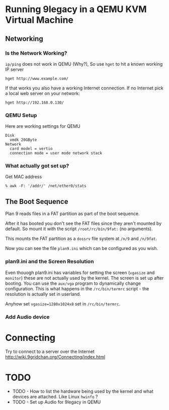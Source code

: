 # Running 9legacy in a QEMU KVM Virtual Machine

## Networking

### Is the Network Working?

`ip/ping` does not work in QEMU (Why?), So use `hget` to hit a known working IP server

```
hget http://www.example.com/
```
If that works you also have a working Internet connection. If no Internet pick a local web server on your network:
```
hget http://192.168.0.130/
```

### QEMU Setup

Here are working settings for QEMU

```
Disk
  vmdk 20GByte
Network
  card model = vertio
  connection mode = user mode network stack
```

### What actually got set up? 
Get MAC address 
```
% awk -F: '/addr/' /net/ether0/stats
```

## The Boot Sequence

Plan 9 reads files in a FAT partition as part of the boot sequence. 

After it has booted you don't see the FAT files since they aren't mounted by default.
So mount it with the script `/root/rc/bin/9fat:` (no arguments). 

This mounts the FAT partition as a `dossrv` file system at `/n/9` and `/n/9fat`. 

Now you can see the file `plan9.ini` which can be configured as you wish.

### plan9.ini and the Screen Resolution

Even thouogh plan9.ini has variables for setting the screen (`vgasize` and `monitor`) 
these are not actually used by the kernel. The screen is set up after booting. You can 
use the `aux/vga` program to dynamically change configuration. This is what happens in the 
`/rc/bin/termrc` script - the resolution is actually set in userland.

Anyhow set `vgasize=1280x1024x8` set in `/rc/bin/termrc`. 

### Add Audio device

# Connecting

Try to connect to a server over the Internet http://wiki.9gridchan.org/Connecting/index.html

# TODO

* TODO - How to list the hardware being used by the kernel and what devices are attached. Like Linux `hwinfo` ?
* TODO - Set up Audio for 9legacy in QEMU
